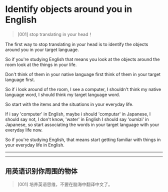 # Identify objects around you in English
> [001] stop translating in your head！

The first way to stop translating in your head is to identify the objects around you in your target language.

So if you're studying English that means you look at the objects around the room look at the things in your life.

Don't think of them in your native language first think of them in your target language first.

So if i look around of the room, I see a computer, I shouldn't think my native language word, I should think my target language word.

So start with the items and the situations in your everyday life.

If i say 'computer' in English, maybe i should 'computar' in Japanese, I should say not, I don't know, 'water' in English I should say 'oumizi' in Japanese, so start associating the words in your target language with your everyday life now.

So if you're studying English, that means start getting familiar with things in your everyday life in English.

---



---

## 用英语识别你周围的物体
> [001] 培养英语思维，不要在脑海中翻译中文了。
<Vssue title="Identify objects around you in English" />

